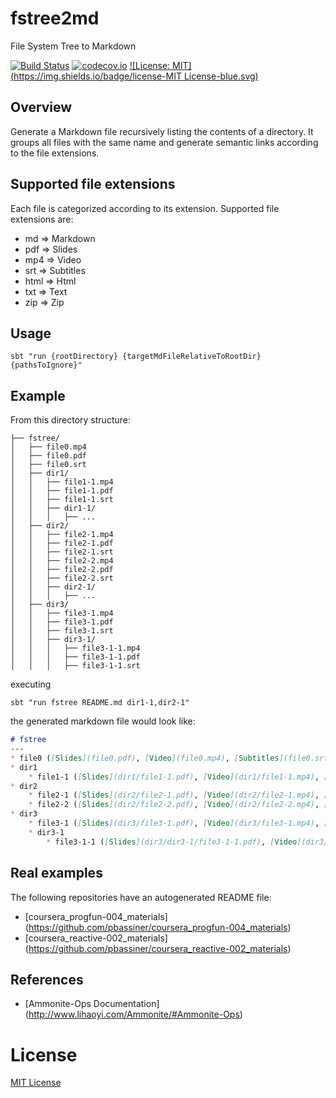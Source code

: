 # fstree2md
File System Tree to Markdown

[![Build Status](https://travis-ci.org/pbassiner/fstree2md.svg)](https://travis-ci.org/pbassiner/fstree2md)
[![codecov.io](http://codecov.io/github/pbassiner/fstree2md/coverage.svg?branch=master)](http://codecov.io/github/pbassiner/fstree2md/branch/master)
[![License: MIT](https://img.shields.io/badge/license-MIT License-blue.svg)](https://raw.githubusercontent.com/pbassiner/fstree2md/master/LICENSE)

## Overview
Generate a Markdown file recursively listing the contents of a directory. It groups all files with the same name and generate semantic links according to the file extensions.

## Supported file extensions
Each file is categorized according to its extension. Supported file extensions are:
* md => Markdown
* pdf => Slides
* mp4 => Video
* srt => Subtitles
* html => Html
* txt => Text
* zip => Zip

## Usage
```shell
sbt "run {rootDirectory} {targetMdFileRelativeToRootDir} {pathsToIgnore}"
```

## Example

From this directory structure:
```
├── fstree/
│   ├── file0.mp4
│   ├── file0.pdf
│   ├── file0.srt
│   ├── dir1/
│   │   ├── file1-1.mp4
│   │   ├── file1-1.pdf
│   │   ├── file1-1.srt
│   │   ├── dir1-1/
│   │   │   ├── ...
│   ├── dir2/
│   │   ├── file2-1.mp4
│   │   ├── file2-1.pdf
│   │   ├── file2-1.srt
│   │   ├── file2-2.mp4
│   │   ├── file2-2.pdf
│   │   ├── file2-2.srt
│   │   ├── dir2-1/
│   │   │   ├── ...
│   ├── dir3/
│   │   ├── file3-1.mp4
│   │   ├── file3-1.pdf
│   │   ├── file3-1.srt
│   │   ├── dir3-1/
│   │   │   ├── file3-1-1.mp4
│   │   │   ├── file3-1-1.pdf
│   │   │   ├── file3-1-1.srt
```

executing
```shell
sbt "run fstree README.md dir1-1,dir2-1"
```
the generated markdown file would look like:

```markdown
# fstree
---
* file0 ([Slides](file0.pdf), [Video](file0.mp4), [Subtitles](file0.srt))
* dir1
	* file1-1 ([Slides](dir1/file1-1.pdf), [Video](dir1/file1-1.mp4), [Subtitles](dir1/file1-1.srt))
* dir2
	* file2-1 ([Slides](dir2/file2-1.pdf), [Video](dir2/file2-1.mp4), [Subtitles](dir2/file2-1.srt))
	* file2-2 ([Slides](dir2/file2-2.pdf), [Video](dir2/file2-2.mp4), [Subtitles](dir2/file2-2.srt))
* dir3
	* file3-1 ([Slides](dir3/file3-1.pdf), [Video](dir3/file3-1.mp4), [Subtitles](dir3/file3-1.srt))
	* dir3-1
		* file3-1-1 ([Slides](dir3/dir3-1/file3-1-1.pdf), [Video](dir3/dir3-1/file3-1-1.mp4), [Subtitles](dir3/dir3-1/file3-1-1.srt))
```

## Real examples
The following repositories have an autogenerated README file:
* [coursera_progfun-004_materials] (https://github.com/pbassiner/coursera_progfun-004_materials)
* [coursera_reactive-002_materials] (https://github.com/pbassiner/coursera_reactive-002_materials)

## References
* [Ammonite-Ops Documentation] (http://www.lihaoyi.com/Ammonite/#Ammonite-Ops)

# License
[MIT License](LICENSE)
